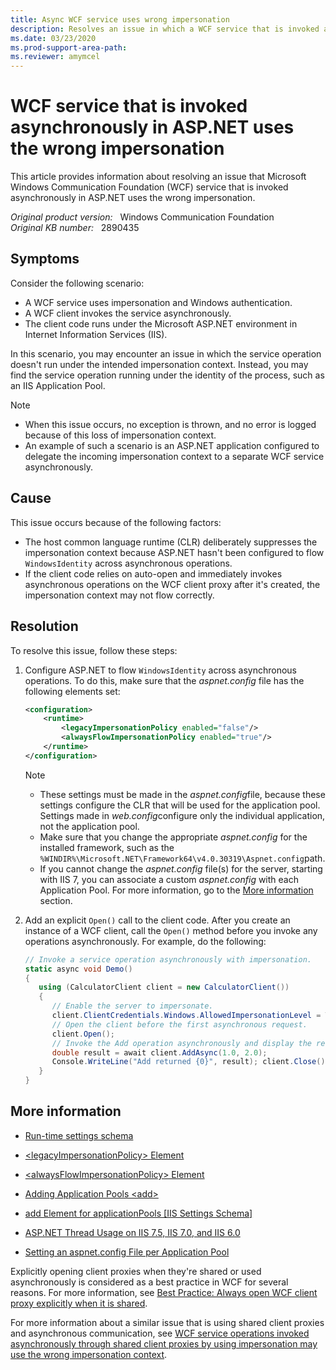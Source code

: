 ```yaml
---
title: Async WCF service uses wrong impersonation
description: Resolves an issue in which a WCF service that is invoked asynchronously in ASP.NET uses the wrong impersonation.
ms.date: 03/23/2020
ms.prod-support-area-path:
ms.reviewer: amymcel
---
```

# WCF service that is invoked asynchronously in ASP.NET uses the wrong impersonation

This article provides information about resolving an issue that Microsoft Windows Communication Foundation (WCF) service that is invoked asynchronously in ASP.NET uses the wrong impersonation.

_Original product version:_ &nbsp; Windows Communication Foundation  
_Original KB number:_ &nbsp; 2890435

## Symptoms

Consider the following scenario:

- A WCF service uses impersonation and Windows authentication.
- A WCF client invokes the service asynchronously.
- The client code runs under the Microsoft ASP.NET environment in Internet Information Services (IIS).

In this scenario, you may encounter an issue in which the service operation doesn't run under the intended impersonation context. Instead, you may find the service operation running under the identity of the process, such as an IIS Application Pool.

> [!NOTE]
>
> - When this issue occurs, no exception is thrown, and no error is logged because of this loss of impersonation context.
> - An example of such a scenario is an ASP.NET application configured to delegate the incoming impersonation context to a separate WCF service asynchronously.

## Cause

This issue occurs because of the following factors:

- The host common language runtime (CLR) deliberately suppresses the impersonation context because ASP.NET hasn't been configured to flow `WindowsIdentity` across asynchronous operations.
- If the client code relies on auto-open and immediately invokes asynchronous operations on the WCF client proxy after it's created, the impersonation context may not flow correctly.

## Resolution

To resolve this issue, follow these steps:

1. Configure ASP.NET to flow `WindowsIdentity` across asynchronous operations. To do this, make sure that the *aspnet.config* file has the following elements set:

    ```xml
    <configuration>
        <runtime>
            <legacyImpersonationPolicy enabled="false"/> 
            <alwaysFlowImpersonationPolicy enabled="true"/>
        </runtime>
    </configuration>
    ```

    > [!NOTE]
    > - These settings must be made in the *aspnet.config*file, because these settings configure the CLR that will be used for the application pool. Settings made in *web.config*configure only the individual application, not the application pool.
    > - Make sure that you change the appropriate *aspnet.config* for the installed framework, such as the `%WINDIR%\Microsoft.NET\Framework64\v4.0.30319\Aspnet.config`path.
    > - If you cannot change the *aspnet.config* file(s) for the server, starting with IIS 7, you can associate a custom *aspnet.config* with each Application Pool. For more information, go to the [More information](#more-information) section.

1. Add an explicit `Open()`  call to the client code. After you create an instance of a WCF client, call the `Open()` method before you invoke any operations asynchronously. For example, do the following:

    ```csharp
    // Invoke a service operation asynchronously with impersonation.
    static async void Demo()
    {
       using (CalculatorClient client = new CalculatorClient())
       {
          // Enable the server to impersonate.
          client.ClientCredentials.Windows.AllowedImpersonationLevel = TokenImpersonationLevel.Impersonation;
          // Open the client before the first asynchronous request.
          client.Open();
          // Invoke the Add operation asynchronously and display the result.
          double result = await client.AddAsync(1.0, 2.0);
          Console.WriteLine("Add returned {0}", result); client.Close();
       }
    }
    ```

## More information

- [Run-time settings schema](/dotnet/framework/configure-apps/file-schema/runtime/)

- [\<legacyImpersonationPolicy> Element](/framework/configure-apps/file-schema/runtime/legacyimpersonationpolicy-element)

- [\<alwaysFlowImpersonationPolicy> Element](/dotnet/framework/configure-apps/file-schema/runtime/alwaysflowimpersonationpolicy-element)

- [Adding Application Pools \<add>](/iis/configuration/system.applicationHost/applicationPools/add/) 

- [add Element for applicationPools [IIS Settings Schema]](/previous-versions/iis/settings-schema/aa347554(v=vs.90))

- [ASP.NET Thread Usage on IIS 7.5, IIS 7.0, and IIS 6.0](/archive/blogs/tmarq/asp-net-thread-usage-on-iis-7-5-iis-7-0-and-iis-6-0)

- [Setting an aspnet.config File per Application Pool](https://weblogs.asp.net/owscott/setting-an-aspnet-config-file-per-application-pool)

Explicitly opening client proxies when they're shared or used asynchronously is considered as a best practice in WCF for several reasons. For more information, see [Best Practice: Always open WCF client proxy explicitly when it is shared](/archive/blogs/wenlong/best-practice-always-open-wcf-client-proxy-explicitly-when-it-is-shared).

For more information about a similar issue that is using shared client proxies and asynchronous communication, see [WCF service operations invoked asynchronously through shared client proxies by using impersonation may use the wrong impersonation context](https://support.microsoft.com/help/2856654).
